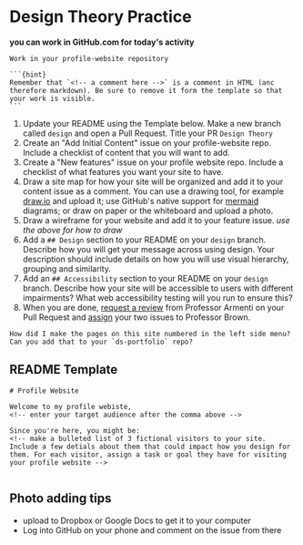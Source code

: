 # Design Theory Practice

**you can work in GitHub.com for today's activity**

```{important}
Work in your profile-website repository
```

````{margin}
```{hint}
Remember that `<!-- a comment here -->` is a comment in HTML (anc therefore markdown). Be sure to remove it form the template so that your work is visible.
```
````

1. Update your README using the Template below. Make a new branch called `design` and open a Pull Request. Title your PR `Design Theory` 
1. Create an "Add Initial Content" issue on your profile-website repo. Include a checklist of content that you will want to add. 
1. Create a "New features" issue on your profile website repo. Include a checklist of what features you want your site to have. 
2. Draw a site map for how your site will be organized and add it to your content issue as a comment. You can use a drawing tool, for example [draw.io](https://app.diagrams.net/) and upload it; use GitHub's native support for [mermaid](https://docs.github.com/en/get-started/writing-on-github/working-with-advanced-formatting/creating-diagrams#creating-mermaid-diagrams) diagrams; or draw on paper or the whiteboard and upload a photo. 
3. Draw a wireframe for your website and add it to your feature issue. *use the above for how to draw*
4. Add a `## Design` section to your README on your `design` branch. Describe how you will get your message across using design. Your description should include details on how you will use visual hierarchy, grouping and similarity.
5. Add an `## Accessibility` section to your README on your `design` branch. Describe how your site will be accessible to users with different impairments? What web accessibility testing will you run to ensure this?
6. When you are done, [request a review](https://docs.github.com/en/pull-requests/collaborating-with-pull-requests/proposing-changes-to-your-work-with-pull-requests/requesting-a-pull-request-review) from Professor Armenti on your Pull Request and [assign](https://docs.github.com/en/issues/tracking-your-work-with-issues/assigning-issues-and-pull-requests-to-other-github-users#assigning-an-individual-issue-or-pull-request) your two issues to Professor Brown. 

```{admonition} Challenge Question
How did I make the pages on this site numbered in the left side menu? Can you add that to your `ds-portfolio` repo?
```


## README Template
```
# Profile Website

Welcome to my profile webiste, 
<!-- enter your target audience after the comma above -->

Since you're here, you might be: 
<!-- make a bulleted list of 3 fictional visitors to your site. Include a few detials about them that could impact how you design for them. For each visitor, assign a task or goal they have for visiting your profile website -->


```

## Photo adding tips

- upload to Dropbox or Google Docs to get it to your computer
- Log into GitHub on your phone and comment on the issue from there
  
